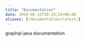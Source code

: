 ```yaml
---
title: "Documentation"
date: 2019-06-12T18:19:33+06:00
aliases: [/documentation/latest/]
---
```

graphql-java documentation 